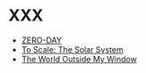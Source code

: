 # XXX

  - [ZERO-DAY](https://vimeo.com/140163198)
  - [To Scale: The Solar System](https://vimeo.com/139407849)
  - [The World Outside My Window](https://vimeo.com/80588358)
